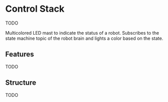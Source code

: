 # Control Stack

TODO

Multicolored LED mast to indicate the status of a robot. Subscribes to the state machine topic of the robot brain and lights a color based on the state.

## Features

TODO

## Structure

TODO
